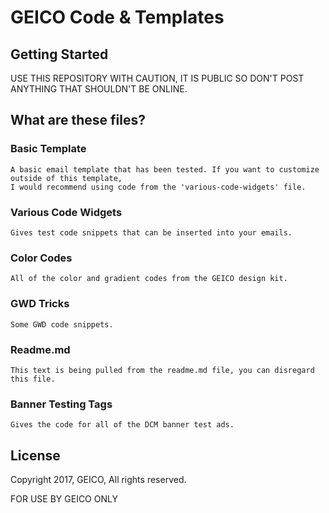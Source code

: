# GEICO Code & Templates



## Getting Started
USE THIS REPOSITORY WITH CAUTION, IT IS PUBLIC SO DON'T POST ANYTHING THAT SHOULDN'T BE ONLINE.


## What are these files?
### Basic Template


```
A basic email template that has been tested. If you want to customize outside of this template, 
I would recommend using code from the 'various-code-widgets' file.
```

### Various Code Widgets


```
Gives test code snippets that can be inserted into your emails.
```

### Color Codes


```
All of the color and gradient codes from the GEICO design kit.
```
### GWD Tricks


```
Some GWD code snippets.
```

### Readme.md


```
This text is being pulled from the readme.md file, you can disregard this file.
```

### Banner Testing Tags


```
Gives the code for all of the DCM banner test ads.
```



## License

Copyright 2017, GEICO, All rights reserved.

FOR USE BY GEICO ONLY

